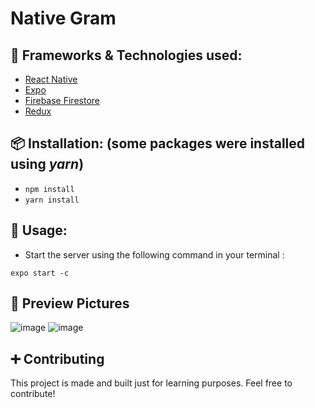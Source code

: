 # Native Gram

## 📖 Frameworks & Technologies used: 
  * [React Native](https://reactnative.dev/)
  * [Expo](https://expo.dev/)
  * [Firebase Firestore](https://firebase.google.com/)
  * [Redux](https://redux.js.org/) <br/>

## 📦 Installation: (some packages were installed using *yarn*)
  * ```npm install```
  * ```yarn install``` <br/>

## 🏹 Usage:
 * Start the server using the following command in your terminal : 
 ```
 expo start -c
 ```

## 📸 Preview Pictures
  ![image](https://user-images.githubusercontent.com/35108041/132736533-ad250045-eaed-4d37-9b84-e670e35f804d.png)
  ![image](https://user-images.githubusercontent.com/35108041/132739298-3d86bb69-3e8d-42de-98d0-7a790324f742.png) <br/>

## ➕ Contributing
  This project is made and built just for learning purposes. Feel free to contribute!





  
